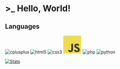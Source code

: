 # >_ Hello, World!

## Languages
<p align="left">
    <img src="https://commons.wikimedia.org/wiki/File:ISO_C%2B%2B_Logo.svg#/media/File:ISO_C++_Logo.svg" alt="cplusplus" width="60"/>
    <img src="https://img.icons8.com/color/344/html-5--v1.png" alt="html5" width="60"/>
    <img src="https://img.icons8.com/color/344/css3.png" alt="css3" width="60"/>
    <img src="https://raw.githubusercontent.com/devicons/devicon/master/icons/javascript/javascript-original.svg" alt="javascript" width="60"/>
    <img src="https://img.icons8.com/external-flat-juicy-fish/452/external-php-coding-and-development-flat-flat-juicy-fish.png" alt="php" width="60"/>
    <img src="https://commons.wikimedia.org/wiki/File:Python-logo-notext.svg" alt="python" width="60"/>
</p>

[![Stats](https://github-readme-stats.vercel.app/api/top-langs?username=pouletenslip&show_icons=true&locale=en&bg_color=0d1117&text_color=ffffff&layout=compact)](https://github.com/PouletEnSlip/)
